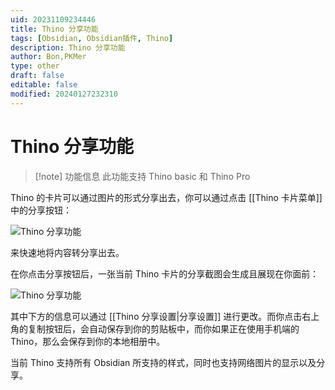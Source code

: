 ```yaml
---
uid: 20231109234446
title: Thino 分享功能
tags: [Obsidian, Obsidian插件, Thino]
description: Thino 分享功能
author: Bon,PKMer
type: other
draft: false
editable: false
modified: 20240127232310
---
```


# Thino 分享功能

> [!note] 功能信息
> 此功能支持 Thino basic 和 Thino Pro

Thino 的卡片可以通过图片的形式分享出去，你可以通过点击 [[Thino 卡片菜单]] 中的分享按钮：

![Thino 分享功能](https://cdn.pkmer.cn/images/Pasted%20image%2020231109151706.png!pkmer)

来快速地将内容转分享出去。

在你点击分享按钮后，一张当前 Thino 卡片的分享截图会生成且展现在你面前：

![Thino 分享功能](https://cdn.pkmer.cn/images/Pasted%20image%2020231109151812.png!pkmer)

其中下方的信息可以通过 [[Thino 分享设置|分享设置]] 进行更改。而你点击右上角的复制按钮后，会自动保存到你的剪贴板中，而你如果正在使用手机端的 Thino，那么会保存到你的本地相册中。

当前 Thino 支持所有 Obsidian 所支持的样式，同时也支持网络图片的显示以及分享。